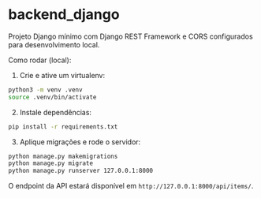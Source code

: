 # backend_django

Projeto Django mínimo com Django REST Framework e CORS configurados para desenvolvimento local.

Como rodar (local):

1. Crie e ative um virtualenv:

```bash
python3 -m venv .venv
source .venv/bin/activate
```

2. Instale dependências:

```bash
pip install -r requirements.txt
```

3. Aplique migrações e rode o servidor:

```bash
python manage.py makemigrations
python manage.py migrate
python manage.py runserver 127.0.0.1:8000
```

O endpoint da API estará disponível em `http://127.0.0.1:8000/api/items/`.
